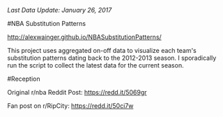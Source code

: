 _Last Data Update: January 26, 2017_

#NBA Substitution Patterns

http://alexwainger.github.io/NBASubstitutionPatterns/

This project uses aggregated on-off data to visualize each team's substitution patterns dating back to the 2012-2013 season. I sporadically run the script to collect the latest data for the current season.


#Reception

Original r/nba Reddit Post: https://redd.it/5069gr

Fan post on r/RipCity: https://redd.it/50ci7w
